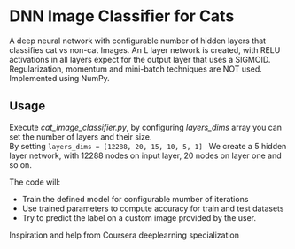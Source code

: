 # DNN Image Classifier for Cats
A deep neural network with configurable number of hidden layers that classifies cat vs non-cat Images.
An L layer network is created, with RELU activations in all layers expect for the output layer that uses a  SIGMOID.   
Regularization, momentum and mini-batch techniques are NOT used.
Implemented using NumPy.

## Usage

Execute                      *cat_image_classifier.py*, by configuring *layers_dims* array you can set the number of layers and their size.     
By setting
```layers_dims = [12288, 20, 15, 10, 5, 1] ```
We create a 5 hidden layer network, with 12288 nodes on input layer, 20 nodes on layer one and so on.

The code will:
* Train the defined model for configurable mumber of iterations
* Use trained parameters to compute accuracy for train and test datasets
* Try to predict the label on a custom image provided by the user.

Inspiration and help from Coursera deeplearning specialization